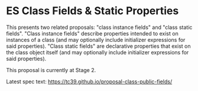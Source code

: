 # ES Class Fields & Static Properties

This presents two related proposals: "class instance fields" and "class static fields". "Class instance fields" describe properties intended to exist on instances of a class (and may optionally include initializer expressions for said properties). "Class static fields" are declarative properties that exist on the class object itself (and may optionally include initializer expressions for said properties).

This proposal is currently at Stage 2. 

Latest spec text: https://tc39.github.io/proposal-class-public-fields/
